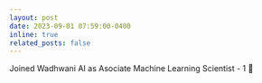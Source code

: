 ```yaml
---
layout: post
date: 2023-09-01 07:59:00-0400
inline: true
related_posts: false
---
```


Joined Wadhwani AI as Asociate Machine Learning Scientist - 1 💼